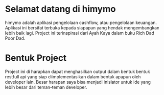 # Selamat datang di himymo
himymo adalah aplikasi pengelolaan cashflow, atau pengelolaan keuangan. Aplikasi ini bersifat terbuka kepada siapapun yang hendak mengembangkan lebih baik lagi. Project ini terinspirasi dari Ayah Kaya dalam buku Rich Dad Poor Dad. 

# Bentuk Project
Project ini di harapkan dapat menghasilkan output dalam bentuk bentuk restfull api yang siap diimplementasikan dalam bentuk apapun oleh developer lain. Besar harapan saya bisa menjadi inisiator untuk ide yang lebih besar dari teman-teman developer. 
